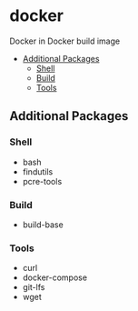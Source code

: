 # docker

Docker in Docker build image

- [Additional Packages](#additional-packages)
  - [Shell](#shell)
  - [Build](#build)
  - [Tools](#tools)

## Additional Packages

### Shell

* bash
* findutils
* pcre-tools

### Build

* build-base

### Tools
* curl
* docker-compose
* git-lfs
* wget
